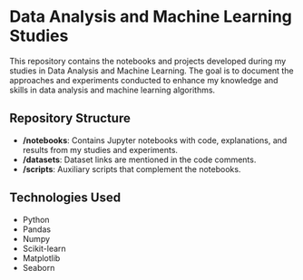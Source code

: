 # Data Analysis and Machine Learning Studies

This repository contains the notebooks and projects developed during my studies in Data Analysis and Machine Learning. The goal is to document the approaches and experiments conducted to enhance my knowledge and skills in data analysis and machine learning algorithms.

## Repository Structure

- **/notebooks**: Contains Jupyter notebooks with code, explanations, and results from my studies and experiments.
- **/datasets**: Dataset links are mentioned in the code comments.
- **/scripts**: Auxiliary scripts that complement the notebooks.

## Technologies Used

- Python
- Pandas
- Numpy
- Scikit-learn
- Matplotlib
- Seaborn
